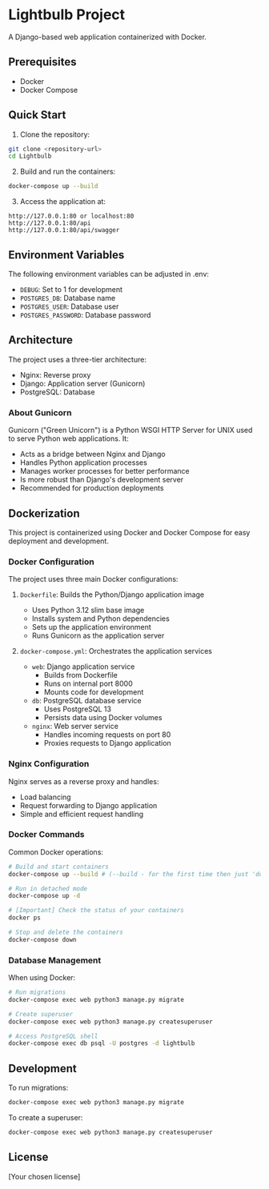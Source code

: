 # Lightbulb Project

A Django-based web application containerized with Docker.

## Prerequisites

- Docker
- Docker Compose

## Quick Start

1. Clone the repository:
```bash
git clone <repository-url>
cd Lightbulb
```

2. Build and run the containers:
```bash
docker-compose up --build
```

3. Access the application at:
```
http://127.0.0.1:80 or localhost:80
http://127.0.0.1:80/api
http://127.0.0.1:80/api/swagger
```

## Environment Variables

The following environment variables can be adjusted in .env:

- `DEBUG`: Set to 1 for development
- `POSTGRES_DB`: Database name
- `POSTGRES_USER`: Database user
- `POSTGRES_PASSWORD`: Database password

## Architecture

The project uses a three-tier architecture:
- Nginx: Reverse proxy
- Django: Application server (Gunicorn)
- PostgreSQL: Database

### About Gunicorn

Gunicorn ("Green Unicorn") is a Python WSGI HTTP Server for UNIX used to serve Python web applications. It:
- Acts as a bridge between Nginx and Django
- Handles Python application processes
- Manages worker processes for better performance
- Is more robust than Django's development server
- Recommended for production deployments

## Dockerization

This project is containerized using Docker and Docker Compose for easy deployment and development.

### Docker Configuration

The project uses three main Docker configurations:

1. `Dockerfile`: Builds the Python/Django application image
   - Uses Python 3.12 slim base image
   - Installs system and Python dependencies
   - Sets up the application environment
   - Runs Gunicorn as the application server

2. `docker-compose.yml`: Orchestrates the application services
   - `web`: Django application service
     - Builds from Dockerfile
     - Runs on internal port 8000
     - Mounts code for development
   - `db`: PostgreSQL database service
     - Uses PostgreSQL 13
     - Persists data using Docker volumes
   - `nginx`: Web server service
     - Handles incoming requests on port 80
     - Proxies requests to Django application

### Nginx Configuration

Nginx serves as a reverse proxy and handles:
- Load balancing
- Request forwarding to Django application
- Simple and efficient request handling

### Docker Commands

Common Docker operations:

```bash
# Build and start containers 
docker-compose up --build # (--build - for the first time then just 'docker-compose up' for the consecutive runs)

# Run in detached mode
docker-compose up -d

# [Important] Check the status of your containers
docker ps

# Stop and delete the containers
docker-compose down
```

### Database Management

When using Docker:
```bash
# Run migrations
docker-compose exec web python3 manage.py migrate

# Create superuser
docker-compose exec web python3 manage.py createsuperuser

# Access PostgreSQL shell
docker-compose exec db psql -U postgres -d lightbulb
```

## Development

To run migrations:
```bash
docker-compose exec web python3 manage.py migrate
```

To create a superuser:
```bash
docker-compose exec web python3 manage.py createsuperuser
```


## License

[Your chosen license]
